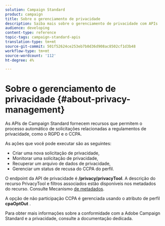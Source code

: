 ```yaml
---
solution: Campaign Standard
product: campaign
title: Sobre o gerenciamento de privacidade
description: Saiba mais sobre o gerenciamento de privacidade com APIs
audience: developing
content-type: reference
topic-tags: campaign-standard-apis
translation-type: tm+mt
source-git-commit: 501f52624ce253eb7b0d36d908ac8502cf1d3b48
workflow-type: tm+mt
source-wordcount: '112'
ht-degree: 4%

---
```



# Sobre o gerenciamento de privacidade {#about-privacy-management}

As APIs de Campaign Standard fornecem recursos que permitem o processo automático de solicitações relacionadas a regulamentos de privacidade, como o RGPD e o CCPA.

As ações que você pode executar são as seguintes:

* Criar uma nova solicitação de privacidade,
* Monitorar uma solicitação de privacidade,
* Recuperar um arquivo de dados de privacidade,
* Gerenciar um status de recusa do CCPA do perfil.

O endpoint da API de privacidade é **/privacy/privacyTool**. A descrição do recurso PrivacyTool e filtros associados estão disponíveis nos metadados do recurso. Consulte Mecanismo [de metadados](../../api/using/metadata-mechanism.md).

A opção de não participação CCPA é gerenciada usando o atributo de perfil **cpaOptOut** .

Para obter mais informações sobre a conformidade com a Adobe Campaign Standard e a privacidade, consulte a documentação [](https://helpx.adobe.com/br/campaign/kb/acs-privacy.html)dedicada.
